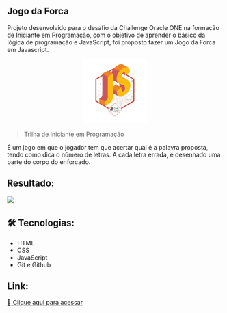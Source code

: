## Jogo da Forca
Projeto desenvolvido para o desafio da Challenge Oracle ONE na formação de Iniciante em Programação, com o objetivo de aprender o básico da lógica de programação e JavaScript, foi proposto fazer um Jogo da Forca em Javascript.


<p align="center">
<img width="150" src="src/assets/img/Badge.png">
  
> Trilha de Iniciante em Programação 
  
  É um jogo em que o jogador tem que acertar qual é a palavra proposta, tendo como dica o número de letras. A cada letra errada, é desenhado uma parte do corpo do enforcado.

  ## Resultado:
<img width="500" src="src/assets/img/prévia.gif">
  
  ## 🛠 Tecnologias: ##
  - HTML
  - CSS
  - JavaScript
  - Git e Github

  ## Link:
[🔗 Clique aqui para acessar](https://beatrisantunes.github.io/Projeto-Jogo-da-Forca-Alura/)
